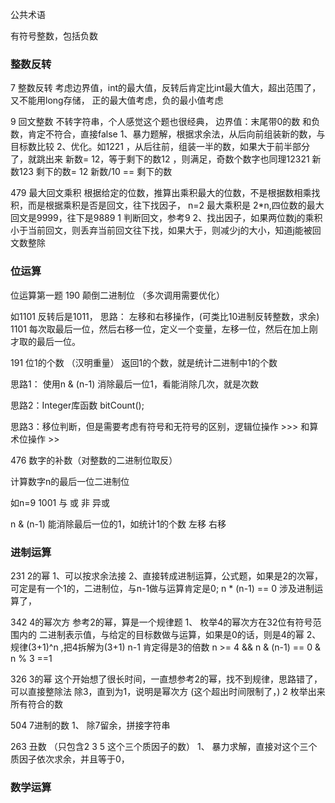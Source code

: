 公共术语

有符号整数，包括负数

### 整数反转

7 整数反转 考虑边界值，int的最大值，反转后肯定比int最大值大，超出范围了，又不能用long存储，
正的最大值考虑，负的最小值考虑

9 回文整数
不转字符串，个人感觉这个题也很经典，
边界值：末尾带0的数 和负数，肯定不符合，直接false
1、暴力题解，根据求余法，从后向前组装新的数，与目标数比较
2、优化。如1221 ，从后往前，组装一半的数，如果大于前半部分了，就跳出来
新数= 12，等于剩下的数12 ，则满足，奇数个数字也同理12321
新数123  剩下的数= 12 新数/10 == 剩下的数

479  最大回文乘积
根据给定的位数，推算出乘积最大的位数，不是根据数相乘找积，而是根据乘积是否是回文，往下找因子，
n=2 最大乘积是 2*n,四位数的最大回文是9999，往下是9889 
1 判断回文，参考9
2、找出因子，如果两位数j的乘积小于当前回文，则丢弃当前回文往下找，如果大于，则减少j的大小，知道j能被回文数整除


### 位运算
位运算第一题
190 颠倒二进制位 （多次调用需要优化） 

如1101 反转后是1011，
思路： 左移和右移操作，(可类比10进制反转整数，求余)
1101 每次取最后一位，然后右移一位，定义一个变量，左移一位，然后在加上刚才取的最后一位。

191 位1的个数 （汉明重量）
返回1的个数，就是统计二进制中1的个数

思路1： 使用n & (n-1) 消除最后一位1，看能消除几次，就是次数

思路2：Integer库函数 bitCount();

思路3：移位判断，但是需要考虑有符号和无符号的区别，逻辑位操作 >>> 和算术位操作 >> 

476 数字的补数（对整数的二进制位取反）




计算数字n的最后一位二进制位

如n=9 1001 与 或 非 异或

n & (n-1) 能消除最后一位的1，如统计1的个数
左移
右移

### 进制运算

231 2的幂
1、可以按求余法接
2、直接转成进制运算，公式题，如果是2的次幂，可定是有一个1的，二进制位，与n-1做与运算肯定是0;
n * (n-1) == 0
涉及进制运算了， 

342 4的幂次方
参考2的幂，算是一个规律题
1、 枚举4的幂次方在32位有符号范围内的 二进制表示值，与给定的目标数做与运算，如果是0的话，则是4的幂
2、 规律(3+1)^n ,把4拆解为(3+1) n-1 肯定得是3的倍数  n >= 4 && n & (n-1) == 0 & n % 3 ==1

326 3的幂
这个开始想了很长时间，一直想参考2的幂，找不到规律，思路错了，可以直接整除法
除3，直到为1，说明是幂次方 (这个超出时间限制了，)
2 枚举出来所有符合的数

504 7进制的数
1、 除7留余，拼接字符串

263 丑数 （只包含2 3 5 这个三个质因子的数）
1、 暴力求解，直接对这个三个质因子依次求余，并且等于0，







### 数学运算






